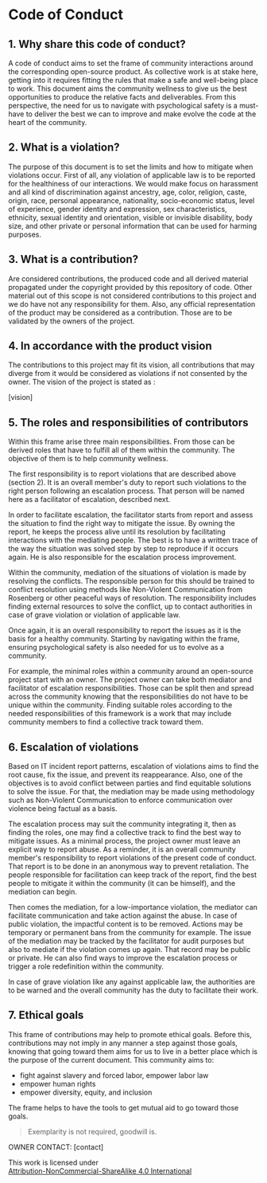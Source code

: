 # Code of Conduct

## 1. Why share this code of conduct?

A code of conduct aims to set the frame of community interactions around the corresponding open-source product. As collective work is at stake here, getting into it requires fitting the rules that make a safe and well-being place to work. This document aims the community wellness to give us the best opportunities to produce the relative facts and deliverables. From this perspective, the need for us to navigate with psychological safety is a must-have to deliver the best we can to improve and make evolve the code at the heart of the community.

## 2. What is a violation?

The purpose of this document is to set the limits and how to mitigate when violations occur. First of all, any violation of applicable law is to be reported for the healthiness of our interactions. We would make focus on harassment and all kind of discrimination against ancestry, age, color, religion, caste, origin, race, personal appearance, nationality, socio-economic status, level of experience, gender identity and expression, sex characteristics, ethnicity, sexual identity and orientation, visible or invisible disability, body size, and other private or personal information that can be used for harming purposes.

## 3. What is a contribution?

Are considered contributions, the produced code and all derived material propagated under the copyright provided by this repository of code. Other material out of this scope is not considered contributions to this project and we do have not any responsibility for them. Also, any official representation of the product may be considered as a contribution. Those are to be validated by the owners of the project.

## 4. In accordance with the product vision

The contributions to this project may fit its vision, all contributions that may diverge from it would be considered as violations if not consented by the owner. The vision of the project is stated as :

[vision]

## 5. The roles and responsibilities of contributors

Within this frame arise three main responsibilities. From those can be derived roles that have to fulfill all of them within the community. The objective of them is to help community wellness.

The first responsibility is to report violations that are described above (section 2). It is an overall member's duty to report such violations to the right person following an escalation process. That person will be named here as a facilitator of escalation, described next.

In order to facilitate escalation, the facilitator starts from report and assess the situation to find the right way to mitigate the issue. By owning the report, he keeps the process alive until its resolution by facilitating interactions with the mediating people. The best is to have a written trace of the way the situation was solved step by step to reproduce if it occurs again. He is also responsible for the escalation process improvement.

Within the community, mediation of the situations of violation is made by resolving the conflicts. The responsible person for this should be trained to conflict resolution using methods like Non-Violent Communication from Rosenberg or other peaceful ways of resolution. The responsibility includes finding external resources to solve the conflict, up to contact authorities in case of grave violation or violation of applicable law.

Once again, it is an overall responsibility to report the issues as it is the basis for a healthy community. Starting by navigating within the frame, ensuring psychological safety is also needed for us to evolve as a community.

For example, the minimal roles within a community around an open-source project start with an owner. The project owner can take both mediator and facilitator of escalation responsibilities. Those can be split then and spread across the community knowing that the responsibilities do not have to be unique within the community. Finding suitable roles according to the needed responsibilities of this framework is a work that may include community members to find a collective track toward them.

## 6. Escalation of violations

Based on IT incident report patterns, escalation of violations aims to find the root cause, fix the issue, and prevent its reappearance. Also, one of the objectives is to avoid conflict between parties and find equitable solutions to solve the issue. For that, the mediation may be made using methodology such as Non-Violent Communication to enforce communication over violence being factual as a basis.

The escalation process may suit the community integrating it, then as finding the roles, one may find a collective track to find the best way to mitigate issues. As a minimal process, the project owner must leave an explicit way to report abuse. As a reminder, it is an overall community member's responsibility to report violations of the present code of conduct. That report is to be done in an anonymous way to prevent retaliation. The people responsible for facilitation can keep track of the report, find the best people to mitigate it within the community (it can be himself), and the mediation can begin.

Then comes the mediation, for a low-importance violation, the mediator can facilitate communication and take action against the abuse. In case of public violation, the impactful content is to be removed. Actions may be temporary or permanent bans from the community for example. The issue of the mediation may be tracked by the facilitator for audit purposes but also to mediate if the violation comes up again. That record may be public or private. He can also find ways to improve the escalation process or trigger a role redefinition within the community.

In case of grave violation like any against applicable law, the authorities are to be warned and the overall community has the duty to facilitate their work.

## 7. Ethical goals

This frame of contributions may help to promote ethical goals. Before this, contributions may not imply in any manner a step against those goals, knowing that going toward them aims for us to live in a better place which is the purpose of the current document. This community aims to:

- fight against slavery and forced labor, empower labor law
- empower human rights
- empower diversity, equity, and inclusion

The frame helps to have the tools to get mutual aid to go toward those goals.

> Exemplarity is not required, goodwill is.

OWNER CONTACT:
[contact]

<p xmlns:cc="http://creativecommons.org/ns#" >This work is licensed under <a href="http://creativecommons.org/licenses/by-nc-sa/4.0/?ref=chooser-v1" target="_blank" rel="license noopener noreferrer" style="display:inline-block;">Attribution-NonCommercial-ShareAlike 4.0 International</a></p>
